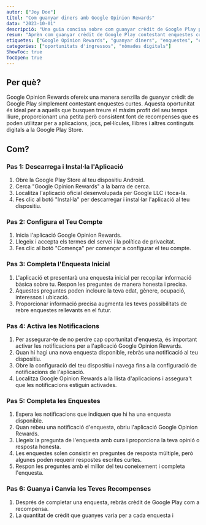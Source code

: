 ```yaml
---
autor: ["Joy Doe"]
títol: "Com guanyar diners amb Google Opinion Rewards"
data: "2023-10-01"
descripció: "Una guia concisa sobre com guanyar crèdit de Google Play participant en enquestes a través de Google Opinion Rewards."
resum: "Aprèn com guanyar crèdit de Google Play contestant enquestes curtes amb Google Opinion Rewards. Aquesta guia et guia a través del procés de configuració, consells per maximitzar els guanys i com canviar els teus guanys."
etiquetes: ["Google Opinion Rewards", "guanyar diners", "enquestes", "crèdit de Google Play"]
categories: ["oportunitats d'ingressos", "nòmades digitals"]
ShowToc: true
TocOpen: true
---
```


## Per què?

Google Opinion Rewards ofereix una manera senzilla de guanyar crèdit de Google Play simplement contestant enquestes curtes. Aquesta oportunitat és ideal per a aquells que busquen treure el màxim profit del seu temps lliure, proporcionant una petita però consistent font de recompenses que es poden utilitzar per a aplicacions, jocs, pel·lícules, llibres i altres continguts digitals a la Google Play Store.

## Com?

### Pas 1: Descarrega i Instal·la l'Aplicació

1. Obre la Google Play Store al teu dispositiu Android.
2. Cerca "Google Opinion Rewards" a la barra de cerca.
3. Localitza l'aplicació oficial desenvolupada per Google LLC i toca-la.
4. Fes clic al botó "Instal·la" per descarregar i instal·lar l'aplicació al teu dispositiu.

### Pas 2: Configura el Teu Compte

1. Inicia l'aplicació Google Opinion Rewards.
2. Llegeix i accepta els termes del servei i la política de privacitat.
3. Fes clic al botó "Comença" per començar a configurar el teu compte.

### Pas 3: Completa l'Enquesta Inicial

1. L'aplicació et presentarà una enquesta inicial per recopilar informació bàsica sobre tu. Respon les preguntes de manera honesta i precisa.
2. Aquestes preguntes poden incloure la teva edat, gènere, ocupació, interessos i ubicació.
3. Proporcionar informació precisa augmenta les teves possibilitats de rebre enquestes rellevants en el futur.

### Pas 4: Activa les Notificacions

1. Per assegurar-te de no perdre cap oportunitat d'enquesta, és important activar les notificacions per a l'aplicació Google Opinion Rewards.
2. Quan hi hagi una nova enquesta disponible, rebràs una notificació al teu dispositiu.
3. Obre la configuració del teu dispositiu i navega fins a la configuració de notificacions de l'aplicació.
4. Localitza Google Opinion Rewards a la llista d'aplicacions i assegura't que les notificacions estiguin activades.

### Pas 5: Completa les Enquestes

1. Espera les notificacions que indiquen que hi ha una enquesta disponible.
2. Quan rebeu una notificació d'enquesta, obriu l'aplicació Google Opinion Rewards.
3. Llegeix la pregunta de l'enquesta amb cura i proporciona la teva opinió o resposta honesta.
4. Les enquestes solen consistir en preguntes de resposta múltiple, però algunes poden requerir respostes escrites curtes.
5. Respon les preguntes amb el millor del teu coneixement i completa l'enquesta.

### Pas 6: Guanya i Canvia les Teves Recompenses

1. Després de completar una enquesta, rebràs crèdit de Google Play com a recompensa.
2. La quantitat de crèdit que guanyes varia per a cada enquesta i
